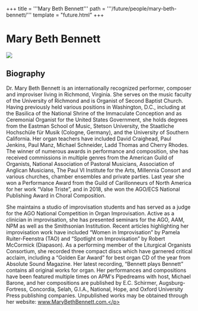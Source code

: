 +++
title = '''Mary Beth Bennett'''
path = '''/future/people/mary-beth-bennett/'''
template = "future.html"
+++

<h1>Mary Beth Bennett</h1>

<img class="speaker-photo" src="https://custom.cvent.com/C3A4539B19F74ABCB6FCE437F6BC0A74/files/event/910aaf2914d44586a56fbd0b3b2c31c0/6a42acb91ff4432584fbe815421d8435.jpg">
<h2>Biography</h2>
<p>Dr. Mary Beth Bennett is an internationally recognized performer, composer and improviser living in Richmond, Virginia. She serves on the music faculty of the University of Richmond and is Organist of Second Baptist Church. Having previously held various positions in Washington, D.C., including at the Basilica of the National Shrine of the Immaculate Conception and as Ceremonial Organist for the United States Government, she holds degrees from the Eastman School of Music, Stetson University, the Staatliche Hochschüle für Musik (Cologne, Germany), and the University of Southern California. Her organ teachers have included David Craighead, Paul Jenkins, Paul Manz, Michael Schneider, Ladd Thomas and Cherry Rhodes. The winner of numerous awards in performance and composition, she has received commissions in multiple genres from the American Guild of Organists, National Association of Pastoral Musicians, Association of Anglican Musicians, The Paul VI Institute for the Arts, Millennia Consort and various churches, chamber ensembles and private parties. Last year she won a Performance Award from the Guild of Carillonneurs of North America for her work “Valse Triste”, and in 2018, she won the AGO/ECS National Publishing Award in Choral Composition. 

She maintains a studio of improvisation students and has served as a judge for the AGO National Competition in Organ Improvisation. Active as a clinician in improvisation, she has presented seminars for the AGO, AAM, NPM as well as the Smithsonian Institution. Recent articles highlighting her improvisation work have included “Women in Improvisation” by Pamela Ruiter-Feenstra (TAO) and “Spotlight on Improvisation” by Robert McCormick (Diapason). As a performing member of the Liturgical Organists Consortium, she recorded three compact discs which have garnered critical acclaim, including a “Golden Ear Award” for best organ CD of the year from Absolute Sound Magazine.  Her latest recording, “Bennett plays Bennett” contains all original works for organ. Her performances and compositions have been featured multiple times on APM's Pipedreams with host, Michael Barone, and her compositions are published by E.C. Schirmer, Augsburg-Fortress, Concordia, Selah, G.I.A., National, Hope, and Oxford University Press publishing companies. Unpublished works may be obtained through her website: www.MaryBethBennett.com.</p>

